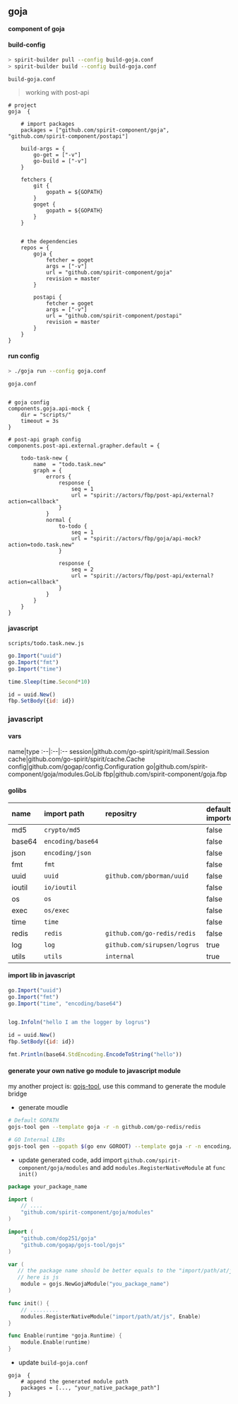 goja
----

**component of goja**


#### build-config

```bash
> spirit-builder pull --config build-goja.conf
> spirit-builder build --config build-goja.conf
```

`build-goja.conf`

> working with post-api

```hocon
# project
goja  {

	# import packages
	packages = ["github.com/spirit-component/goja", "github.com/spirit-component/postapi"]

	build-args = {
		go-get = ["-v"]
		go-build = ["-v"]
	}

	fetchers {
		git {
			gopath = ${GOPATH}
		}
		goget {
			gopath = ${GOPATH}
		}
	}


	# the dependencies
	repos = {
		goja {
			fetcher = goget
			args = ["-v"]
			url = "github.com/spirit-component/goja"
			revision = master
		}

		postapi {
			fetcher = goget
			args = ["-v"]
			url = "github.com/spirit-component/postapi"
			revision = master
		}
	}
}
```


#### run config

```bash
> ./goja run --config goja.conf
```


`goja.conf`

```hocon

# goja config
components.goja.api-mock {
	dir = "scripts/"
	timeout = 3s
}

# post-api graph config
components.post-api.external.grapher.default = {

	todo-task-new {
		name  = "todo.task.new"
		graph = {
			errors {
				response {
					seq = 1
					url = "spirit://actors/fbp/post-api/external?action=callback"
				}
			}
			normal {
				to-todo {
					seq = 1
					url = "spirit://actors/fbp/goja/api-mock?action=todo.task.new"
				}

				response {
					seq = 2
					url = "spirit://actors/fbp/post-api/external?action=callback"
				}
			}
		}
	}
}

```


#### javascript

`scripts/todo.task.new.js`

```javascript
go.Import("uuid")
go.Import("fmt")
go.Import("time")

time.Sleep(time.Second*10)

id = uuid.New()
fbp.SetBody({id: id})
```



### javascript

#### vars

name|type
:--|:--|:--
session|github.com/go-spirit/spirit/mail.Session
cache|github.com/go-spirit/spirit/cache.Cache
config|github.com/gogap/config.Configuration
go|github.com/spirit-component/goja/modules.GoLib
fbp|github.com/spirit-component/goja.fbp


#### golibs

name |import path | repositry | default imported
:--|:--|:--|:--
md5 | `crypto/md5`||false
base64 | `encoding/base64`||false
json | `encoding/json`||false
fmt | `fmt`||false
uuid | `uuid`| `github.com/pborman/uuid`|false
ioutil|`io/ioutil`||false
os|`os`||false
exec|`os/exec`||false
time|`time`||false
redis|`redis`| `github.com/go-redis/redis`|false
log|`log`| `github.com/sirupsen/logrus`|true
utils|`utils`|`internal`|true




#### import lib in javascript

```javascript
go.Import("uuid")
go.Import("fmt")
go.Import("time", "encoding/base64")


log.Infoln("hello I am the logger by logrus")

id = uuid.New()
fbp.SetBody({id: id})

fmt.Println(base64.StdEncoding.EncodeToString("hello"))
```


#### generate your own native go module to javascript module

my another project is: [gojs-tool](https://github.com/gogap/gojs-tool), use this command to generate the module bridge

- generate moudle

```bash
# Default GOPATH
gojs-tool gen --template goja -r -n github.com/go-redis/redis

# GO Internal LIBs
gojs-tool gen --gopath $(go env GOROOT) --template goja -r -n encoding/json
```

- update generated code, add import `github.com/spirit-component/goja/modules` and add `modules.RegisterNativeModule` at `func init()`

```go
package your_package_name

import (
	// ....
	"github.com/spirit-component/goja/modules"
)

import (
	"github.com/dop251/goja"
	"github.com/gogap/gojs-tool/gojs"
)

var (
   // the package name should be better equals to the "import/path/at/js" 's last slash name
   // here is js
	module = gojs.NewGojaModule("you_package_name")
)

func init() {
	// .........
	modules.RegisterNativeModule("import/path/at/js", Enable)
}

func Enable(runtime *goja.Runtime) {
	module.Enable(runtime)
}
```

- update `build-goja.conf`

```
goja  {
	# append the generated module path
	packages = [..., "your_native_package_path"]
}
```
